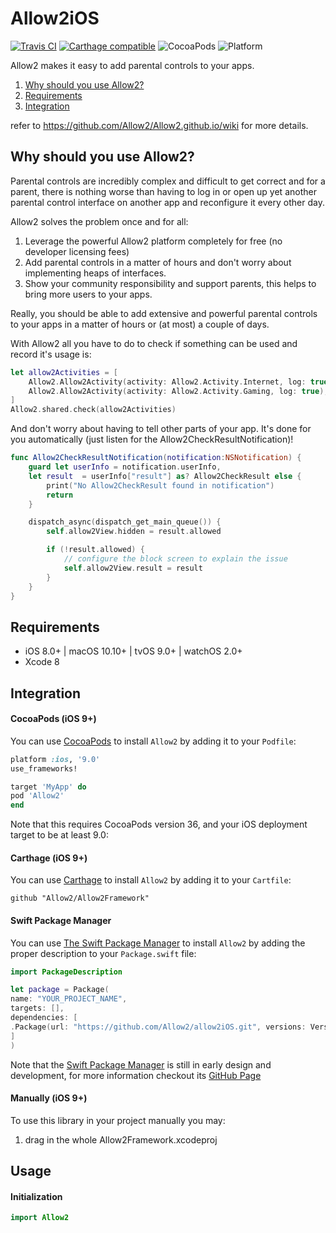 # Allow2iOS

[![Travis CI](https://travis-ci.org/Allow2/allow2iOS.svg?branch=master)](https://travis-ci.org/Allow2/allow2iOS) [![Carthage compatible](https://img.shields.io/badge/Carthage-compatible-4BC51D.svg?style=flat)](https://github.com/Carthage/Carthage) ![CocoaPods](https://img.shields.io/cocoapods/v/Allow2.svg) ![Platform](https://img.shields.io/badge/platforms-iOS10.0+-333333.svg)

Allow2 makes it easy to add parental controls to your apps.

1. [Why should you use Allow2?](#why-should-you-use-allow2)
2. [Requirements](#requirements)
3. [Integration](#integration)

refer to https://github.com/Allow2/Allow2.github.io/wiki for more details.

## Why should you use Allow2?

Parental controls are incredibly complex and difficult to get correct and for a parent, there is nothing worse than having to log in or open up yet another parental control interface on another app and reconfigure it every other day.

Allow2 solves the problem once and for all:

1. Leverage the powerful Allow2 platform completely for free (no developer licensing fees)
2. Add parental controls in a matter of hours and don't worry about implementing heaps of interfaces.
3. Show your community responsibility and support parents, this helps to bring more users to your apps.

Really, you should be able to add extensive and powerful parental controls to your apps in a matter of hours or (at most) a couple of days.

With Allow2 all you have to do to check if something can be used and record it's usage is:

```swift
let allow2Activities = [
    Allow2.Allow2Activity(activity: Allow2.Activity.Internet, log: true), // this is an internet based app
    Allow2.Allow2Activity(activity: Allow2.Activity.Gaming, log: true),   // and it's gaming related, can also use "Messaging", "Social", "Electricity" and more...
]
Allow2.shared.check(allow2Activities)
```

And don't worry about having to tell other parts of your app. It's done for you automatically (just listen for the Allow2CheckResultNotification)!

```swift
func Allow2CheckResultNotification(notification:NSNotification) {
    guard let userInfo = notification.userInfo,
    let result  = userInfo["result"] as? Allow2CheckResult else {
        print("No Allow2CheckResult found in notification")
        return
    }

    dispatch_async(dispatch_get_main_queue()) {
        self.allow2View.hidden = result.allowed

        if (!result.allowed) {
            // configure the block screen to explain the issue
            self.allow2View.result = result
        }
    }
}

```

## Requirements

- iOS 8.0+ | macOS 10.10+ | tvOS 9.0+ | watchOS 2.0+
- Xcode 8

## Integration

#### CocoaPods (iOS 9+)

You can use [CocoaPods](http://cocoapods.org/) to install `Allow2` by adding it to your `Podfile`:

```ruby
platform :ios, '9.0'
use_frameworks!

target 'MyApp' do
pod 'Allow2'
end
```

Note that this requires CocoaPods version 36, and your iOS deployment target to be at least 9.0:


#### Carthage (iOS 9+)

You can use [Carthage](https://github.com/Carthage/Carthage) to install `Allow2` by adding it to your `Cartfile`:

```
github "Allow2/Allow2Framework"
```

#### Swift Package Manager

You can use [The Swift Package Manager](https://swift.org/package-manager) to install `Allow2` by adding the proper description to your `Package.swift` file:

```swift
import PackageDescription

let package = Package(
name: "YOUR_PROJECT_NAME",
targets: [],
dependencies: [
.Package(url: "https://github.com/Allow2/allow2iOS.git", versions: Version(1,0,0)..<Version(2, .max, .max)),
]
)
```

Note that the [Swift Package Manager](https://swift.org/package-manager) is still in early design and development, for more information checkout its [GitHub Page](https://github.com/apple/swift-package-manager)

#### Manually (iOS 9+)

To use this library in your project manually you may:  

1. drag in the whole Allow2Framework.xcodeproj

## Usage

#### Initialization

```swift
import Allow2
```

